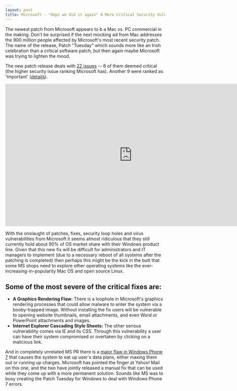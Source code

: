 ```yaml
---
layout: post
title: Microsoft - "Oops we did it again" 6 More Critical Security Vulnerabilities'
---
```


The newest patch from Microsoft appears to b a Mac vs. PC commercial in the making. Don't be surprised if the next mocking ad from Mac addresses the 900 million people affected by Microsoft's most recent security patch. The name of the release, Patch "Tuesday" which sounds more like an Irish celebration than a critical software patch, but then again maybe Microsoft was trying to lighten the mood. 

The new patch release deals with <a href="http://pcsupport.about.com/b/2011/02/08/patch-tuesday-february-2011-12-updates-correcting-22-security-issues.htm">22 issues</a> -- 6 of them deemed critical (the higher security issue ranking Microsoft has). Another 9 were ranked as 'Important' (<a href="http://www.microsoft.com/technet/security/bulletin/ms11-feb.mspx">details</a>).

<iframe width="800" height="450" src="http://www.youtube.com/embed/VuqZ8AqmLPY" frameborder="0" allowfullscreen></iframe>

With the onslaught of patches, fixes, security loop holes and virus vulnerabilities from Microsoft it seems almost ridiculous that they still currently hold about 90% of OS market share with their Windows product line. Given that this new fix will be difficult for administrators and IT managers to implement (due to a necessary reboot of all systems after the patching is completed) then perhaps this might be the kick in the butt that some MS shops need to explore other operating systems like the ever-increasing-in-popularity Mac OS and open source Linux.

## Some of the most severe of the critical fixes are:

* <strong>A Graphics Rendering Flaw:</strong> There is a loophole in Microsoft's graphics rendering processes that could allow malware to enter the system via a booby-trapped image. Without installing the fix users will be vulnerable to opening website thumbnails, email attachments, and even Word or PowerPoint attachments and images.<br />
* <strong>Internet Explorer Cascading Style Sheets:</strong> The other serious vulnerability comes via IE and its CSS. Through this vulnerability a user can have their system compromised or overtaken by clicking on a malicious link. 

And in completely unrelated MS PR there is a <a href="http://www.engadget.com/2011/02/01/windows-phone-7-phantom-data-leaker-unmasked-as-yahoo-mail-fi/">major flaw in Windows Phone 7</a> that causes the system to eat up user's data plans, either maxing them out or running up charges. Microsoft has pointed the finger at Yahoo! Mail on this one, and the two have jointly released a manual fix that can be used while they come up with a more permanent solution. Sounds like MS was to busy creating the Patch Tuesday for Windows to deal with Windows Phone 7 errors.
